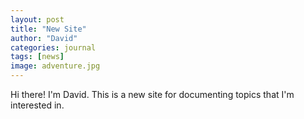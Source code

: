 ```yaml
---
layout: post
title: "New Site"
author: "David"
categories: journal
tags: [news]
image: adventure.jpg
---
```


Hi there! I'm David. This is a new site for documenting topics that I'm interested in.
